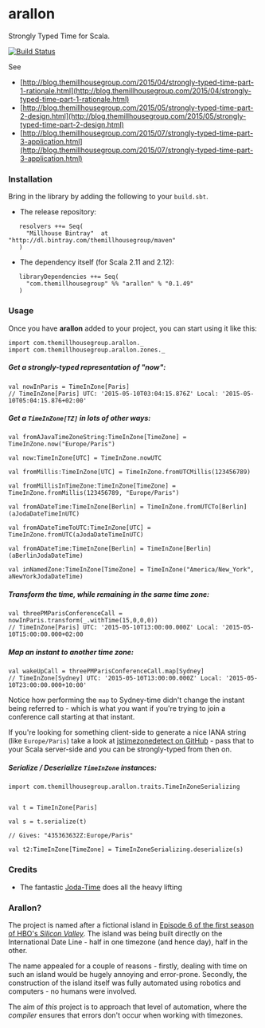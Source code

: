arallon
============================

Strongly Typed Time for Scala.

[![Build Status](https://travis-ci.org/themillhousegroup/arallon.svg?branch=master)](https://travis-ci.org/themillhousegroup/arallon)

See 

  - [http://blog.themillhousegroup.com/2015/04/strongly-typed-time-part-1-rationale.html](http://blog.themillhousegroup.com/2015/04/strongly-typed-time-part-1-rationale.html)
  - [http://blog.themillhousegroup.com/2015/05/strongly-typed-time-part-2-design.html](http://blog.themillhousegroup.com/2015/05/strongly-typed-time-part-2-design.html)
  - [http://blog.themillhousegroup.com/2015/07/strongly-typed-time-part-3-application.html](http://blog.themillhousegroup.com/2015/07/strongly-typed-time-part-3-application.html)

### Installation

Bring in the library by adding the following to your ```build.sbt```. 

  - The release repository: 

```
   resolvers ++= Seq(
     "Millhouse Bintray"  at "http://dl.bintray.com/themillhousegroup/maven"
   )
```
  - The dependency itself (for Scala 2.11 and 2.12): 

```
   libraryDependencies ++= Seq(
     "com.themillhousegroup" %% "arallon" % "0.1.49"
   )

```

### Usage

Once you have __arallon__ added to your project, you can start using it like this:

```
import com.themillhousegroup.arallon._
import com.themillhousegroup.arallon.zones._
```

##### Get a strongly-typed representation of "now":
```
val nowInParis = TimeInZone[Paris]
// TimeInZone[Paris] UTC: '2015-05-10T03:04:15.876Z' Local: '2015-05-10T05:04:15.876+02:00'
```

##### Get a `TimeInZone[TZ]` in lots of other ways:
```
val fromAJavaTimeZoneString:TimeInZone[TimeZone] = TimeInZone.now("Europe/Paris")

val now:TimeInZone[UTC] = TimeInZone.nowUTC

val fromMillis:TimeInZone[UTC] = TimeInZone.fromUTCMillis(123456789)

val fromMillisInTimeZone:TimeInZone[TimeZone] = TimeInZone.fromMillis(123456789, "Europe/Paris")

val fromADateTime:TimeInZone[Berlin] = TimeInZone.fromUTCTo[Berlin](aJodaDateTimeInUTC)

val fromADateTimeToUTC:TimeInZone[UTC] = TimeInZone.fromUTC(aJodaDateTimeInUTC)

val fromADateTime:TimeInZone[Berlin] = TimeInZone[Berlin](aBerlinJodaDateTime)

val inNamedZone:TimeInZone[TimeZone] = TimeInZone("America/New_York", aNewYorkJodaDateTime)
```

##### Transform the time, while remaining in the same time zone:
```
val threePMParisConferenceCall = nowInParis.transform(_.withTime(15,0,0,0))
// TimeInZone[Paris] UTC: '2015-05-10T13:00:00.000Z' Local: '2015-05-10T15:00:00.000+02:00
```

##### Map an instant to another time zone:
```
val wakeUpCall = threePMParisConferenceCall.map[Sydney]
// TimeInZone[Sydney] UTC: '2015-05-10T13:00:00.000Z' Local: '2015-05-10T23:00:00.000+10:00'

```
Notice how performing the `map` to Sydney-time didn't change the instant being referred to - which is what you want if you're trying to join a conference call starting at that instant.

If you're looking for something client-side to generate a nice IANA string (like `Europe/Paris`) take a look at
[jstimezonedetect on GitHub](https://bitbucket.org/pellepim/jstimezonedetect) - pass that to your Scala server-side and you can be strongly-typed
from then on.

##### Serialize / Deserialize `TimeInZone` instances:

```
import com.themillhousegroup.arallon.traits.TimeInZoneSerializing


val t = TimeInZone[Paris]

val s = t.serialize(t) 

// Gives: "435363632Z:Europe/Paris"

val t2:TimeInZone[TimeZone] = TimeInZoneSerializing.deserialize(s) 
```

### Credits
 - The fantastic [Joda-Time](http://www.joda.org/joda-time/) does all the heavy lifting
 
 
### Arallon?
The project is named after a fictional island in [Episode 6 of the first season of HBO's _Silicon Valley_](http://www.hbo.com/silicon-valley/episodes/1/06-third-party-insourcing/synopsis.html#/). The island was being built directly on the International Date Line - half in one timezone (and hence day), half in the other.

The name appealed for a couple of reasons - firstly, dealing with time on such an island would be hugely annoying and error-prone. Secondly, the construction of the island itself was fully automated using robotics and computers - no humans were involved.

The aim of _this_ project is to approach that level of automation, where the _compiler_ ensures that errors don't occur when working with timezones.

